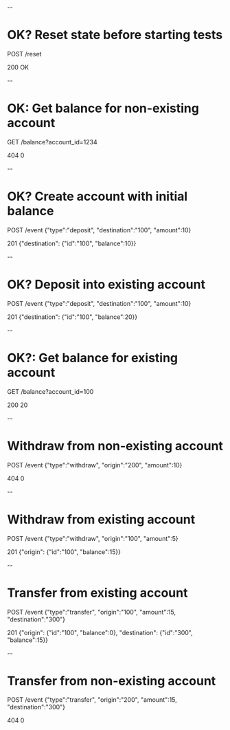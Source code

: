 --
# OK? Reset state before starting tests

POST /reset

200 OK


--
# OK: Get balance for non-existing account 


GET /balance?account_id=1234

404 0


--
# OK? Create account with initial balance

POST /event {"type":"deposit", "destination":"100", "amount":10}

201 {"destination": {"id":"100", "balance":10}}


--
# OK?  Deposit into existing account

POST /event {"type":"deposit", "destination":"100", "amount":10}

201 {"destination": {"id":"100", "balance":20}}


--
# OK?: Get balance for existing account

GET /balance?account_id=100

 200 20

--
# Withdraw from non-existing account

POST /event {"type":"withdraw", "origin":"200", "amount":10}

404 0

--
# Withdraw from existing account

POST /event {"type":"withdraw", "origin":"100", "amount":5}

201 {"origin": {"id":"100", "balance":15}}

--
# Transfer from existing account

POST /event {"type":"transfer", "origin":"100", "amount":15, "destination":"300"}

201 {"origin": {"id":"100", "balance":0}, "destination": {"id":"300", "balance":15}}

--
# Transfer from non-existing account

POST /event {"type":"transfer", "origin":"200", "amount":15, "destination":"300"}

404 0

